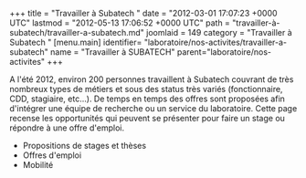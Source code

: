 +++
title = "Travailler à Subatech "
date = "2012-03-01 17:07:23 +0000 UTC"
lastmod = "2012-05-13 17:06:52 +0000 UTC"
path = "travailler-à-subatech/travailler-a-subatech.md"
joomlaid = 149
category = "Travailler à Subatech "
[menu.main]
  identifier= "laboratoire/nos-activites/travailler-a-subatech"
  name = "Travailler à SUBATECH"
  parent="laboratoire/nos-activites"
+++
<p>A l'été 2012, environ 200 personnes travaillent à Subatech couvrant de très nombreux types de métiers et sous des status très variés (fonctionnaire, CDD, stagiaire, etc...). De temps en temps des offres sont proposées afin d'intégrer une équipe de recherche ou un service du laboratoire. <span class="xtd_task_name">Cette page recense les opportunités qui peuvent se présenter pour faire un stage ou répondre à une offre d'emploi.</span></p>
<ul>
<li>Propositions de stages et thèses</li>
<li>Offres d'emploi</li>
<li>Mobilité</li>
</ul>